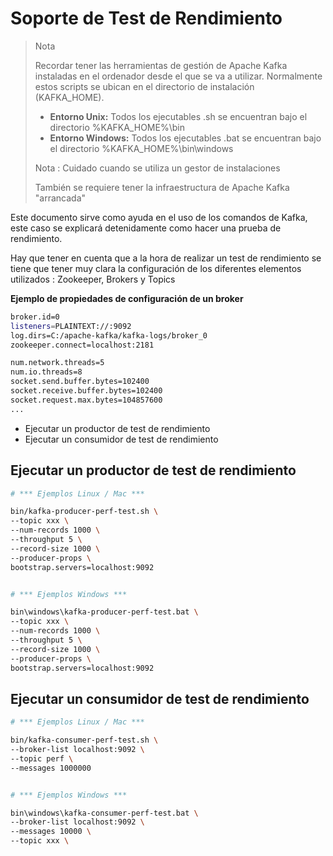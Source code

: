 # Soporte de Test de Rendimiento

>Nota
>
>Recordar tener las herramientas de gestión de Apache Kafka instaladas en el ordenador desde el que se va a utilizar. Normalmente estos scripts se ubican en el directorio de instalación (KAFKA_HOME).
>
> * **Entorno Unix:** Todos los ejecutables .sh se encuentran bajo el directorio %KAFKA_HOME%\bin
> * **Entorno Windows:** Todos los ejecutables .bat se encuentran bajo el directorio %KAFKA_HOME%\bin\windows
>
>Nota : Cuidado cuando se utiliza un gestor de instalaciones
>
>También se requiere tener la infraestructura de Apache Kafka "arrancada"

Este documento sirve como ayuda en el uso de los comandos de Kafka, este caso se explicará detenidamente como hacer una prueba de rendimiento.

Hay que tener en cuenta que a la hora de realizar un test de rendimiento se tiene que tener muy clara la configuración de los diferentes elementos utilizados : Zookeeper, Brokers y Topics

**Ejemplo de propiedades de configuración de un broker**

```bash
broker.id=0  
listeners=PLAINTEXT://:9092  
log.dirs=C:/apache-kafka/kafka-logs/broker_0  
zookeeper.connect=localhost:2181 

num.network.threads=5
num.io.threads=8
socket.send.buffer.bytes=102400
socket.receive.buffer.bytes=102400
socket.request.max.bytes=104857600
...
```

* Ejecutar un productor de test de rendimiento
* Ejecutar un consumidor de test de rendimiento


## Ejecutar un productor de test de rendimiento

```bash
# *** Ejemplos Linux / Mac ***

bin/kafka-producer-perf-test.sh \
--topic xxx \
--num-records 1000 \
--throughput 5 \
--record-size 1000 \
--producer-props \
bootstrap.servers=localhost:9092


# *** Ejemplos Windows ***

bin\windows\kafka-producer-perf-test.bat \
--topic xxx \
--num-records 1000 \
--throughput 5 \
--record-size 1000 \
--producer-props \
bootstrap.servers=localhost:9092
```

## Ejecutar un consumidor de test de rendimiento

```bash
# *** Ejemplos Linux / Mac ***

bin/kafka-consumer-perf-test.sh \
--broker-list localhost:9092 \
--topic perf \
--messages 1000000


# *** Ejemplos Windows ***

bin\windows\kafka-consumer-perf-test.bat \
--broker-list localhost:9092 \
--messages 10000 \
--topic xxx \

```
